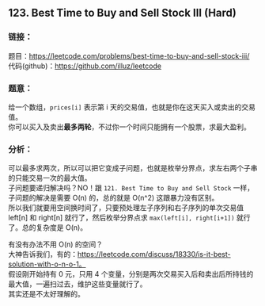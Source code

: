 ## 123. Best Time to Buy and Sell Stock III (Hard)  
  
### **链接**：  
题目：https://leetcode.com/problems/best-time-to-buy-and-sell-stock-iii/  
代码(github)：https://github.com/illuz/leetcode  
  
### **题意**：  
给一个数组，`prices[i]` 表示第 i 天的交易值，也就是你在这天买入或卖出的交易值。  
你可以买入及卖出**最多两轮**，不过你一个时间只能拥有一个股票，求最大盈利。  
  
### **分析**：  
  
可以最多求两次，所以可以把它变成子问题，也就是枚举分界点，求左右两个子串的只能交易一次的最大值。  
子问题要递归解决吗？NO！跟 `121. Best Time to Buy and Sell Stock` 一样，子问题的解决是需要 O(n) 的，总的就是 O(n^2) 这跟暴力没有区别。  
所以我们就要用空间换时间了，只要预处理左子序列和右子序列的单次交易值 left[n] 和 right[n] 就行了，然后枚举分界点求 `max(left[i], right[i+1])` 就行了。总的复杂度是 O(n)。  
  
有没有办法不用 O(n) 的空间？  
大神告诉我们，有的：https://leetcode.com/discuss/18330/is-it-best-solution-with-o-n-o-1。  
假设刚开始持有 0 元，只用 4 个变量，分别是两次交易买入后和卖出后所持钱的最大值，一遍扫过去，维护这些变量就行了。  
其实还是不太好理解的。  
